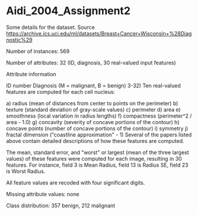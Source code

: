 # Aidi_2004_Assignment2
Some details for the dataset. Source https://archive.ics.uci.edu/ml/datasets/Breast+Cancer+Wisconsin+%28Diagnostic%29

Number of instances: 569

Number of attributes: 32 (ID, diagnosis, 30 real-valued input features)

Attribute information

ID number
Diagnosis (M = malignant, B = benign) 3-32)
Ten real-valued features are computed for each cell nucleus:

a) radius (mean of distances from center to points on the perimeter)
b) texture (standard deviation of gray-scale values)
c) perimeter
d) area
e) smoothness (local variation in radius lengths)
f) compactness (perimeter^2 / area - 1.0)
g) concavity (severity of concave portions of the contour)
h) concave points (number of concave portions of the contour)
i) symmetry 
j) fractal dimension ("coastline approximation" - 1)
Several of the papers listed above contain detailed descriptions of how these features are computed.

The mean, standard error, and "worst" or largest (mean of the three largest values) of these features were computed for each image, resulting in 30 features. For instance, field 3 is Mean Radius, field 13 is Radius SE, field 23 is Worst Radius.

All feature values are recoded with four significant digits.

Missing attribute values: none

Class distribution: 357 benign, 212 malignant
